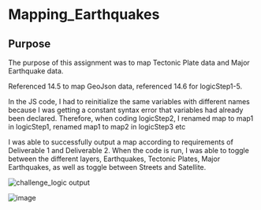 # Mapping_Earthquakes

## Purpose
The purpose of this assignment was to map Tectonic Plate data and Major Earthquake data. 

Referenced 14.5 to map GeoJson data, referenced 14.6 for logicStep1-5. 

In the JS code, I had to reinitialize the same variables with different names because I was getting a constant syntax error that variables had already been declared. 
Therefore, when coding logicStep2, I renamed map to map1 in logicStep1, renamed map1 to map2 in logicStep3 etc 

I was able to successfully output a map according to requirements of Deliverable 1 and Deliverable 2. When the code is run, I was able to toggle between the different layers, Earthquakes, Tectonic Plates, Major Earthquakes, as well as toggle between Streets and Satellite. 

![challenge_logic output](https://user-images.githubusercontent.com/116187123/222044829-b6f54116-af93-4e1b-8b68-e8e2c3323585.png)

![image](https://user-images.githubusercontent.com/116187123/222045093-72804157-2e73-4709-928f-20ae41cb29bd.png)

